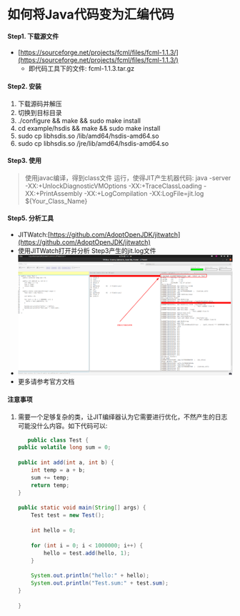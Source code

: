 
# 如何将Java代码变为汇编代码
#### Step1. 下载源文件
- [https://sourceforge.net/projects/fcml/files/fcml-1.1.3/](https://sourceforge.net/projects/fcml/files/fcml-1.1.3/)
   - 即代码工具下的文件: fcml-1.1.3.tar.gz

#### Step2. 安装
1. 下载源码并解压
2. 切换到目标目录
3. ./configure && make && sudo make install
4. cd example/hsdis && make && sudo make install
5. sudo cp libhsdis.so <JDK PATH>/lib/amd64/hsdis-amd64.so
6. sudo cp libhsdis.so <JDK PATH>/jre/lib/amd64/hsdis-amd64.so

#### Step3. 使用
>使用javac编译，得到class文件
>运行，使得JIT产生机器代码: java -server -XX:+UnlockDiagnosticVMOptions -XX:+TraceClassLoading  -XX:+PrintAssembly -XX:+LogCompilation -XX:LogFile=jit.log  ${Your_Class_Name}

#### Step5. 分析工具
- JITWatch:[https://github.com/AdoptOpenJDK/jitwatch](https://github.com/AdoptOpenJDK/jitwatch)
- 使用JITWatch打开并分析 Step3产生的jit.log文件
- <img src="./pics/JWatch-001.png"/>
- 更多请参考官方文档

#### 注意事项
1. 需要一个足够复杂的类，让JIT编绎器认为它需要进行优化，不然产生的日志可能没什么内容。如下代码可以: 
    ```java
       public class Test {
	public volatile long sum = 0;
	
	public int add(int a, int b) {
		int temp = a + b;
		sum += temp;
		return temp;
	}
 
	public static void main(String[] args) {
		Test test = new Test();
 
		int hello = 0;
 
		for (int i = 0; i < 1000000; i++) {
			hello = test.add(hello, 1);
		}
 
		System.out.println("hello:" + hello);
		System.out.println("Test.sum:" + test.sum);
	}

   }
    ```